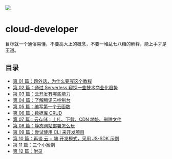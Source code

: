 ![](https://6f70-open-cloud-5d89b0-1300954686.tcb.qcloud.la/serverless-reading/srmsc.png).   

# cloud-developer
目标就一个通俗易懂，不要高大上的概念，不要一堆乱七八糟的解释，能上手才是王道。     

## 目录        

- [第 01 篇：题外话，为什么要写这个教程](https://yun.serverless80.com/posts/01.html)     
- [第 02 篇：通过 Serverless 窥探一些技术商业化趋势](https://yun.serverless80.com/posts/02.html)     
- [第 03 篇：云开发有哪些能力](https://yun.serverless80.com/posts/03.html)      
- [第 04 篇：了解腾讯云控制台](https://yun.serverless80.com/posts/04.html)      
- [第 05 篇：编写第一个云函数](https://yun.serverless80.com/posts/05.html)      
- [第 06 篇：数据库 CRUD](https://yun.serverless80.com/posts/06.html)      
- [第 07 篇：云存储：上传、下载、CDN 地址、删除文件](https://yun.serverless80.com/posts/07.html)      
- [第 08 篇：静态网站部署怎么玩](https://yun.serverless80.com/posts/08.html)     
- [第 09 篇：尝试使用 CLI 来开发项目](https://yun.serverless80.com/posts/09.html)     
- [第 10 篇：再谈 云 + 端 开发模式，采用 JS-SDK 示例](https://yun.serverless80.com/posts/10.html)     
- [第 11 篇：三个小案例](https://yun.serverless80.com/posts/11.html)      
- [第 12 篇：附录](https://yun.serverless80.com/posts/12.html)      
